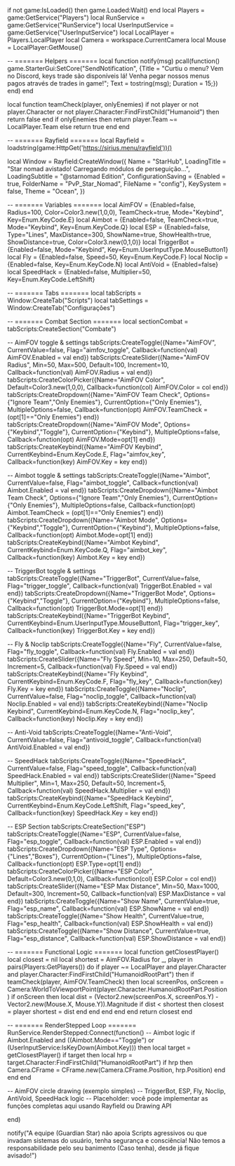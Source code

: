 if not game:IsLoaded() then game.Loaded:Wait() end local Players = game:GetService("Players") local RunService = game:GetService("RunService") local UserInputService = game:GetService("UserInputService") local LocalPlayer = Players.LocalPlayer local Camera = workspace.CurrentCamera local Mouse = LocalPlayer:GetMouse()

-- ======= Helpers ======= local function notify(msg) pcall(function() game.StarterGui:SetCore("SendNotification", {Title = "Curtiu o menu? Vem no Discord, keys trade são disponíveis lá! Venha pegar nossos menus pagos através de trades in game!"; Text = tostring(msg); Duration = 15;}) end) end

local function teamCheck(player, onlyEnemies) if not player or not player.Character or not player.Character:FindFirstChild("Humanoid") then return false end if onlyEnemies then return player.Team ~= LocalPlayer.Team else return true end end

-- ======= Rayfield ======= local Rayfield = loadstring(game:HttpGet('https://sirius.menu/rayfield'))()

local Window = Rayfield:CreateWindow({ Name = "StarHub", LoadingTitle = "Star nomad avistado! Carregando módulos de perseguição...", LoadingSubtitle = "@starnomad Edition", ConfigurationSaving = {Enabled = true, FolderName = "PvP_Star_Nomad", FileName = "config"}, KeySystem = false, Theme = "Ocean", })

-- ======= Variables ======= local AimFOV = {Enabled=false, Radius=100, Color=Color3.new(1,0,0), TeamCheck=true, Mode="Keybind", Key=Enum.KeyCode.E} local Aimbot = {Enabled=false, TeamCheck=true, Mode="Keybind", Key=Enum.KeyCode.Q} local ESP = {Enabled=false, Type="Lines", MaxDistance=300, ShowName=true, ShowHealth=true, ShowDistance=true, Color=Color3.new(0,1,0)} local TriggerBot = {Enabled=false, Mode="Keybind", Key=Enum.UserInputType.MouseButton1} local Fly = {Enabled=false, Speed=50, Key=Enum.KeyCode.F} local Noclip = {Enabled=false, Key=Enum.KeyCode.N} local AntiVoid = {Enabled=false} local SpeedHack = {Enabled=false, Multiplier=50, Key=Enum.KeyCode.LeftShift}

-- ======= Tabs ======= local tabScripts = Window:CreateTab("Scripts") local tabSettings = Window:CreateTab("Configurações")

-- ======= Combat Section ======= local sectionCombat = tabScripts:CreateSection("Combate")

-- AimFOV toggle & settings tabScripts:CreateToggle({Name="AimFOV", CurrentValue=false, Flag="aimfov_toggle", Callback=function(val) AimFOV.Enabled = val end}) tabScripts:CreateSlider({Name="AimFOV Radius", Min=50, Max=500, Default=100, Increment=10, Callback=function(val) AimFOV.Radius = val end}) tabScripts:CreateColorPicker({Name="AimFOV Color", Default=Color3.new(1,0,0), Callback=function(col) AimFOV.Color = col end}) tabScripts:CreateDropdown({Name="AimFOV Team Check", Options={"Ignore Team","Only Enemies"}, CurrentOption={"Only Enemies"}, MultipleOptions=false, Callback=function(opt) AimFOV.TeamCheck = (opt[1]=="Only Enemies") end}) tabScripts:CreateDropdown({Name="AimFOV Mode", Options={"Keybind","Toggle"}, CurrentOption={"Keybind"}, MultipleOptions=false, Callback=function(opt) AimFOV.Mode=opt[1] end}) tabScripts:CreateKeybind({Name="AimFOV Keybind", CurrentKeybind=Enum.KeyCode.E, Flag="aimfov_key", Callback=function(key) AimFOV.Key = key end})

-- Aimbot toggle & settings tabScripts:CreateToggle({Name="Aimbot", CurrentValue=false, Flag="aimbot_toggle", Callback=function(val) Aimbot.Enabled = val end}) tabScripts:CreateDropdown({Name="Aimbot Team Check", Options={"Ignore Team","Only Enemies"}, CurrentOption={"Only Enemies"}, MultipleOptions=false, Callback=function(opt) Aimbot.TeamCheck = (opt[1]=="Only Enemies") end}) tabScripts:CreateDropdown({Name="Aimbot Mode", Options={"Keybind","Toggle"}, CurrentOption={"Keybind"}, MultipleOptions=false, Callback=function(opt) Aimbot.Mode=opt[1] end}) tabScripts:CreateKeybind({Name="Aimbot Keybind", CurrentKeybind=Enum.KeyCode.Q, Flag="aimbot_key", Callback=function(key) Aimbot.Key = key end})

-- TriggerBot toggle & settings tabScripts:CreateToggle({Name="TriggerBot", CurrentValue=false, Flag="trigger_toggle", Callback=function(val) TriggerBot.Enabled = val end}) tabScripts:CreateDropdown({Name="TriggerBot Mode", Options={"Keybind","Toggle"}, CurrentOption={"Keybind"}, MultipleOptions=false, Callback=function(opt) TriggerBot.Mode=opt[1] end}) tabScripts:CreateKeybind({Name="TriggerBot Keybind", CurrentKeybind=Enum.UserInputType.MouseButton1, Flag="trigger_key", Callback=function(key) TriggerBot.Key = key end})

-- Fly & Noclip tabScripts:CreateToggle({Name="Fly", CurrentValue=false, Flag="fly_toggle", Callback=function(val) Fly.Enabled = val end}) tabScripts:CreateSlider({Name="Fly Speed", Min=10, Max=250, Default=50, Increment=5, Callback=function(val) Fly.Speed = val end}) tabScripts:CreateKeybind({Name="Fly Keybind", CurrentKeybind=Enum.KeyCode.F, Flag="fly_key", Callback=function(key) Fly.Key = key end}) tabScripts:CreateToggle({Name="Noclip", CurrentValue=false, Flag="noclip_toggle", Callback=function(val) Noclip.Enabled = val end}) tabScripts:CreateKeybind({Name="Noclip Keybind", CurrentKeybind=Enum.KeyCode.N, Flag="noclip_key", Callback=function(key) Noclip.Key = key end})

-- Anti-Void tabScripts:CreateToggle({Name="Anti-Void", CurrentValue=false, Flag="antivoid_toggle", Callback=function(val) AntiVoid.Enabled = val end})

-- SpeedHack tabScripts:CreateToggle({Name="SpeedHack", CurrentValue=false, Flag="speed_toggle", Callback=function(val) SpeedHack.Enabled = val end}) tabScripts:CreateSlider({Name="Speed Multiplier", Min=1, Max=250, Default=50, Increment=5, Callback=function(val) SpeedHack.Multiplier = val end}) tabScripts:CreateKeybind({Name="SpeedHack Keybind", CurrentKeybind=Enum.KeyCode.LeftShift, Flag="speed_key", Callback=function(key) SpeedHack.Key = key end})

-- ESP Section tabScripts:CreateSection("ESP") tabScripts:CreateToggle({Name="ESP", CurrentValue=false, Flag="esp_toggle", Callback=function(val) ESP.Enabled = val end}) tabScripts:CreateDropdown({Name="ESP Type", Options={"Lines","Boxes"}, CurrentOption={"Lines"}, MultipleOptions=false, Callback=function(opt) ESP.Type=opt[1] end}) tabScripts:CreateColorPicker({Name="ESP Color", Default=Color3.new(0,1,0), Callback=function(col) ESP.Color = col end}) tabScripts:CreateSlider({Name="ESP Max Distance", Min=50, Max=1000, Default=300, Increment=50, Callback=function(val) ESP.MaxDistance = val end}) tabScripts:CreateToggle({Name="Show Name", CurrentValue=true, Flag="esp_name", Callback=function(val) ESP.ShowName = val end}) tabScripts:CreateToggle({Name="Show Health", CurrentValue=true, Flag="esp_health", Callback=function(val) ESP.ShowHealth = val end}) tabScripts:CreateToggle({Name="Show Distance", CurrentValue=true, Flag="esp_distance", Callback=function(val) ESP.ShowDistance = val end})

-- ======= Functional Logic ======= local function getClosestPlayer() local closest = nil local shortest = AimFOV.Radius for _, player in pairs(Players:GetPlayers()) do if player ~= LocalPlayer and player.Character and player.Character:FindFirstChild("HumanoidRootPart") then if teamCheck(player, AimFOV.TeamCheck) then local screenPos, onScreen = Camera:WorldToViewportPoint(player.Character.HumanoidRootPart.Position) if onScreen then local dist = (Vector2.new(screenPos.X, screenPos.Y) - Vector2.new(Mouse.X, Mouse.Y)).Magnitude if dist < shortest then closest = player shortest = dist end end end end end return closest end

-- ======= RenderStepped Loop ======= RunService.RenderStepped:Connect(function() -- Aimbot logic if Aimbot.Enabled and ((Aimbot.Mode=="Toggle") or (UserInputService:IsKeyDown(Aimbot.Key))) then local target = getClosestPlayer() if target then local hrp = target.Character:FindFirstChild("HumanoidRootPart") if hrp then Camera.CFrame = CFrame.new(Camera.CFrame.Position, hrp.Position) end end end

-- AimFOV circle drawing (exemplo simples)
-- TriggerBot, ESP, Fly, Noclip, AntiVoid, SpeedHack logic
-- Placeholder: você pode implementar as funções completas aqui usando Rayfield ou Drawing API

end)

notify("A equipe (Guardian Star) não apoia Scripts agressivos ou que invadam sistemas do usuário, tenha segurança e consciência! Não temos a responsabilidade pelo seu banimento (Caso tenha), desde já fique avisado!")


